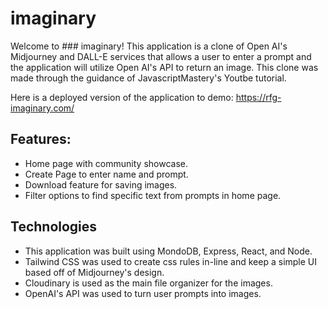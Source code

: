 # imaginary

Welcome to ### imaginary! This application is a clone of Open AI's Midjourney and DALL-E services that allows a user to enter a prompt and the application will utilize Open AI's API to return an image. This clone was made through the guidance of JavascriptMastery's Youtbe tutorial.

Here is a deployed version of the application to demo: https://rfg-imaginary.com/

## Features:

- Home page with community showcase.
- Create Page to enter name and prompt.
- Download feature for saving images.
- Filter options to find specific text from prompts in home page.

## Technologies

- This application was built using MondoDB, Express, React, and Node. 
- Tailwind CSS was used to create css rules in-line and keep a simple UI based off of Midjourney's design. 
- Cloudinary is used as the main file organizer for the images.
- OpenAI's API was used to turn user prompts into images.
